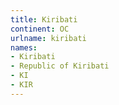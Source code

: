 ```yaml
---
title: Kiribati
continent: OC
urlname: kiribati
names:
- Kiribati
- Republic of Kiribati
- KI
- KIR
---
```


